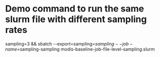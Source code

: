# Demo command to run the same slurm file with different sampling rates

sampling=3 && sbatch --export=sampling=$sampling --job-name=$sampling-sampling modis-baseline-job-file-level-sampling.slurm
